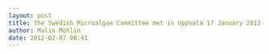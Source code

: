 ```yaml
---
layout: post
title: The Swedish Microalgae Committee met in Uppsala 17 January 2012.
author: Malin Mohlin
date: 2012-02-07 08:41
---
```

